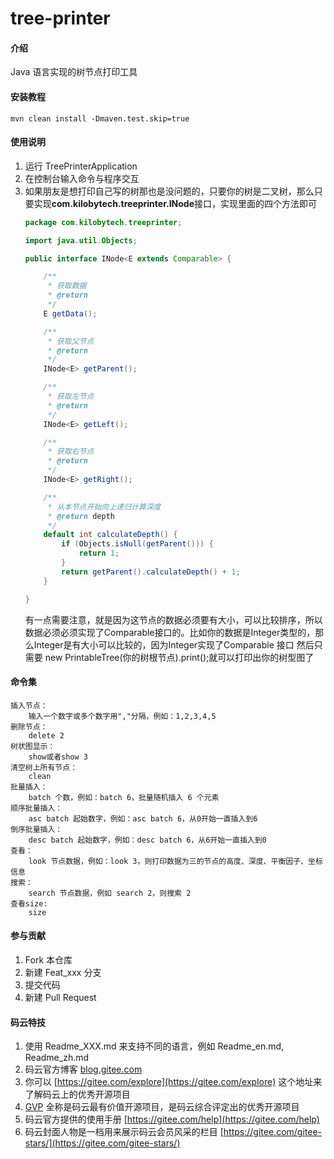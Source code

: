 # tree-printer

#### 介绍
Java 语言实现的树节点打印工具

#### 安装教程

    mvn clean install -Dmaven.test.skip=true

#### 使用说明

1.  运行 TreePrinterApplication
2.  在控制台输入命令与程序交互
3.  如果朋友是想打印自己写的树那也是没问题的，只要你的树是二叉树，那么只要实现**com.kilobytech.treeprinter.INode**接口，实现里面的四个方法即可
    ```java
    package com.kilobytech.treeprinter;
    
    import java.util.Objects;
    
    public interface INode<E extends Comparable> {
    
        /**
         * 获取数据
         * @return
         */
        E getData();
    
        /**
         * 获取父节点
         * @return
         */
        INode<E> getParent();
    
        /**
         * 获取左节点
         * @return
         */
        INode<E> getLeft();
    
        /**
         * 获取右节点
         * @return
         */
        INode<E> getRight();
    
        /**
         * 从本节点开始向上递归计算深度
         * @return depth
         */
        default int calculateDepth() {
            if (Objects.isNull(getParent())) {
                return 1;
            }
            return getParent().calculateDepth() + 1;
        }
    
    }
    ```
    有一点需要注意，就是因为这节点的数据必须要有大小，可以比较排序，所以数据必须必须实现了Comparable接口的。比如你的数据是Integer类型的，那么Integer是有大小可以比较的，因为Integer实现了Comparable 接口
    然后只需要 new PrintableTree(你的树根节点).print();就可以打印出你的树型图了

#### 命令集
    插入节点：
        输入一个数字或多个数字用","分隔，例如：1,2,3,4,5
    删除节点：
        delete 2
    树状图显示：
        show或者show 3
    清空树上所有节点：
        clean
    批量插入：
        batch 个数，例如：batch 6，批量随机插入 6 个元素
    顺序批量插入：
        asc batch 起始数字，例如：asc batch 6，从0开始一直插入到6
    倒序批量插入：
        desc batch 起始数字，例如：desc batch 6，从6开始一直插入到0
    查看：   
        look 节点数据，例如：look 3，则打印数据为三的节点的高度、深度、平衡因子、坐标信息
    搜索：
        search 节点数据，例如 search 2，则搜索 2
    查看size:
        size
        
#### 参与贡献

1.  Fork 本仓库
2.  新建 Feat_xxx 分支
3.  提交代码
4.  新建 Pull Request


#### 码云特技

1.  使用 Readme\_XXX.md 来支持不同的语言，例如 Readme\_en.md, Readme\_zh.md
2.  码云官方博客 [blog.gitee.com](https://blog.gitee.com)
3.  你可以 [https://gitee.com/explore](https://gitee.com/explore) 这个地址来了解码云上的优秀开源项目
4.  [GVP](https://gitee.com/gvp) 全称是码云最有价值开源项目，是码云综合评定出的优秀开源项目
5.  码云官方提供的使用手册 [https://gitee.com/help](https://gitee.com/help)
6.  码云封面人物是一档用来展示码云会员风采的栏目 [https://gitee.com/gitee-stars/](https://gitee.com/gitee-stars/)
